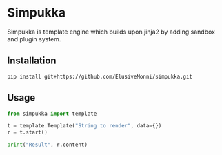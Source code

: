 # Simpukka

Simpukka is template engine which builds upon jinja2 by adding sandbox and plugin system.

## Installation

`pip install git+https://github.com/ElusiveMonni/simpukka.git`


## Usage

```py
from simpukka import template

t = template.Template("String to render", data={})
r = t.start()

print("Result", r.content)

```


